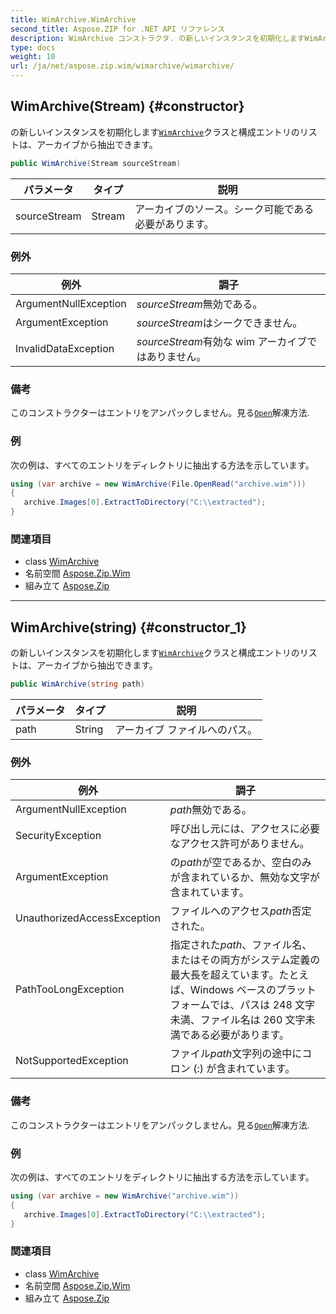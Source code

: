 ```yaml
---
title: WimArchive.WimArchive
second_title: Aspose.ZIP for .NET API リファレンス
description: WimArchive コンストラクタ. の新しいインスタンスを初期化しますWimArchiveクラスと構成エントリのリストはアーカイブから抽出できます
type: docs
weight: 10
url: /ja/net/aspose.zip.wim/wimarchive/wimarchive/
---
```

## WimArchive(Stream) {#constructor}

の新しいインスタンスを初期化します[`WimArchive`](../)クラスと構成エントリのリストは、アーカイブから抽出できます。

```csharp
public WimArchive(Stream sourceStream)
```

| パラメータ | タイプ | 説明 |
| --- | --- | --- |
| sourceStream | Stream | アーカイブのソース。シーク可能である必要があります。 |

### 例外

| 例外 | 調子 |
| --- | --- |
| ArgumentNullException | *sourceStream*無効である。 |
| ArgumentException | *sourceStream*はシークできません。 |
| InvalidDataException | *sourceStream*有効な wim アーカイブではありません。 |

### 備考

このコンストラクターはエントリをアンパックしません。見る[`Open`](../../wimfileentry/open/)解凍方法.

### 例

次の例は、すべてのエントリをディレクトリに抽出する方法を示しています。

```csharp
using (var archive = new WimArchive(File.OpenRead("archive.wim")))
{ 
   archive.Images[0].ExtractToDirectory("C:\\extracted");
}
```

### 関連項目

* class [WimArchive](../)
* 名前空間 [Aspose.Zip.Wim](../../wimarchive/)
* 組み立て [Aspose.Zip](../../../)

---

## WimArchive(string) {#constructor_1}

の新しいインスタンスを初期化します[`WimArchive`](../)クラスと構成エントリのリストは、アーカイブから抽出できます。

```csharp
public WimArchive(string path)
```

| パラメータ | タイプ | 説明 |
| --- | --- | --- |
| path | String | アーカイブ ファイルへのパス。 |

### 例外

| 例外 | 調子 |
| --- | --- |
| ArgumentNullException | *path*無効である。 |
| SecurityException | 呼び出し元には、アクセスに必要なアクセス許可がありません。 |
| ArgumentException | の*path*が空であるか、空白のみが含まれているか、無効な文字が含まれています。 |
| UnauthorizedAccessException | ファイルへのアクセス*path*否定された。 |
| PathTooLongException | 指定された*path*、ファイル名、またはその両方がシステム定義の最大長を超えています。たとえば、Windows ベースのプラットフォームでは、パスは 248 文字未満、ファイル名は 260 文字未満である必要があります。 |
| NotSupportedException | ファイル*path*文字列の途中にコロン (:) が含まれています。 |

### 備考

このコンストラクターはエントリをアンパックしません。見る[`Open`](../../wimfileentry/open/)解凍方法.

### 例

次の例は、すべてのエントリをディレクトリに抽出する方法を示しています。

```csharp
using (var archive = new WimArchive("archive.wim")) 
{ 
   archive.Images[0].ExtractToDirectory("C:\\extracted");
}
```

### 関連項目

* class [WimArchive](../)
* 名前空間 [Aspose.Zip.Wim](../../wimarchive/)
* 組み立て [Aspose.Zip](../../../)


